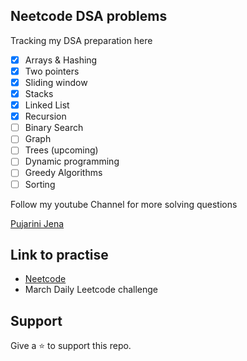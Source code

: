 ## Neetcode DSA problems

Tracking my DSA preparation here

- [x]  Arrays & Hashing
- [x]  Two pointers
- [x]  Sliding window
- [x]  Stacks
- [x]  Linked List 
- [x]  Recursion
- [ ]  Binary Search
- [ ]  Graph
- [ ]  Trees (upcoming)
- [ ]  Dynamic programming
- [ ]  Greedy Algorithms
- [ ]  Sorting

Follow my youtube Channel for more solving questions 

[Pujarini Jena](https://neetcode.io/practice)


## Link to practise

- [Neetcode](https://neetcode.io/practice)
 - March Daily Leetcode challenge
 
 ## Support
 
 Give a ⭐️ to support this repo.
